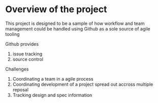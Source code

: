 Overview of the project
=======================

This project is designed to be a sample of how workflow and team management could be 
handled using Github as a sole source of agile tooling

Github provides 
1. issue tracking
2. source control

Challenges
1. Coordinating a team in a agile process
2. Coordinating development of a project spread out accross multiple reposal
3. Tracking design and spec information 
